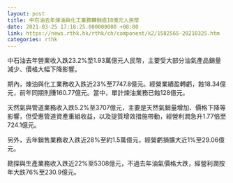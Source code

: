 ```yaml
---
layout: post
title: 中石油去年煉油與化工業務轉蝕逾18億元人民幣
date: 2021-03-25 17:18:25.000000000 +08:00
link: https://news.rthk.hk/rthk/ch/component/k2/1582565-20210325.htm
categories: rthk
---
```


中石油去年營業收入跌23.2%至1.93萬億元人民幣，主要受大部分油氣產品銷量減少、價格大幅下降影響。

期內，煉油與化工業務收入跌近23%至7747.8億元。經營業績盈轉虧，蝕18.34億元，前年同期則賺160.77億元。當中，單計煉油業務已蝕128億元。

天然氣與管道業務收入跌5.2%至3707億元，主要是天然氣銷量增加、價格下降等影響，但受惠管道資產重組收益，以及提質增效措施帶動，經營利潤急升1.77倍至724.1億元。

另外，去年銷售業務收入跌近28%至約1.5萬億元，經營虧損擴大近1%至29.06億元。

勘探與生產業務收入跌近22%至5308億元，不過去年油氣價格大跌，經營利潤按年大跌76%至230.9億元。
